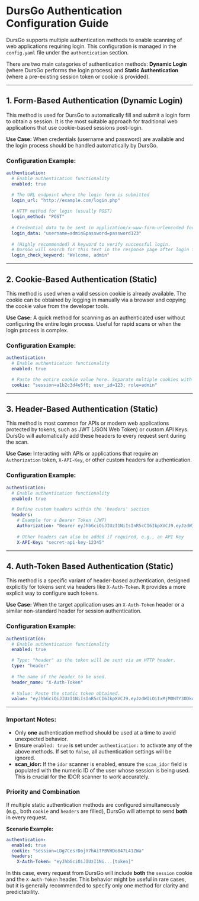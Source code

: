 # DursGo Authentication Configuration Guide

DursGo supports multiple authentication methods to enable scanning of web applications requiring login. This configuration is managed in the `config.yaml` file under the `authentication` section.

There are two main categories of authentication methods: **Dynamic Login** (where DursGo performs the login process) and **Static Authentication** (where a pre-existing session token or cookie is provided).

---

## 1. Form-Based Authentication (Dynamic Login)

This method is used for DursGo to automatically fill and submit a login form to obtain a session. It is the most suitable approach for traditional web applications that use cookie-based sessions post-login.

**Use Case:** When credentials (username and password) are available and the login process should be handled automatically by DursGo.

### Configuration Example:
```yaml
authentication:
  # Enable authentication functionality
  enabled: true

  # The URL endpoint where the login form is submitted
  login_url: "http://example.com/login.php"
  
  # HTTP method for login (usually POST)
  login_method: "POST"
  
  # Credential data to be sent in application/x-www-form-urlencoded format
  login_data: "username=admin&password=password123"
  
  # (Highly recommended) A keyword to verify successful login.
  # DursGo will search for this text in the response page after login for confirmation.
  login_check_keyword: "Welcome, admin"
```

---

## 2. Cookie-Based Authentication (Static)

This method is used when a valid session cookie is already available. The cookie can be obtained by logging in manually via a browser and copying the cookie value from the developer tools.

**Use Case:** A quick method for scanning as an authenticated user without configuring the entire login process. Useful for rapid scans or when the login process is complex.

### Configuration Example:
```yaml
authentication:
  # Enable authentication functionality
  enabled: true

  # Paste the entire cookie value here. Separate multiple cookies with a semicolon.
  cookie: "session=a1b2c3d4e5f6; user_id=123; role=admin"
```

---

## 3. Header-Based Authentication (Static)

This method is most common for APIs or modern web applications protected by tokens, such as JWT (JSON Web Token) or custom API Keys. DursGo will automatically add these headers to every request sent during the scan.

**Use Case:** Interacting with APIs or applications that require an `Authorization` token, `X-API-Key`, or other custom headers for authentication.

### Configuration Example:
```yaml
authentication:
  # Enable authentication functionality
  enabled: true

  # Define custom headers within the 'headers' section
  headers:
    # Example for a Bearer Token (JWT)
    Authorization: "Bearer eyJhbGciOiJIUzI1NiIsInR5cCI6IkpXVCJ9.eyJzdWIiOiIxMjM0IiwibmFtZSI6IkpvaG4gRG9lIiwiaWF0IjoxNTE2MjM5MDIyfQ.SflKxwRJSMeKKF2QT4fwpMeJf36POk6yJV_adQssw5c"
    
    # Other headers can also be added if required, e.g., an API Key
    X-API-Key: "secret-api-key-12345"
```

---

## 4. Auth-Token Based Authentication (Static)

This method is a specific variant of header-based authentication, designed explicitly for tokens sent via headers like `X-Auth-Token`. It provides a more explicit way to configure such tokens.

**Use Case:** When the target application uses an `X-Auth-Token` header or a similar non-standard header for session authentication.

### Configuration Example:
```yaml
authentication:
  # Enable authentication functionality
  enabled: true

  # Type: "header" as the token will be sent via an HTTP header.
  type: "header"
  
  # The name of the header to be used.
  header_name: "X-Auth-Token"
  
  # Value: Paste the static token obtained.
  value: "eyJhbGciOiJIUzI1NiIsInR5cCI6IkpXVCJ9.eyJzdWIiOiIxMjM0NTY3ODkwIiwibmFtZSI6ImR1cnNnbyIsInVzZXJfaWQiOjk5LCJpYXQiOjE1MTYyMzkwMjJ9.D-a2iYv03DEbOFpS42d_F5M9h3GZ_s5k7xo5G2jF8_8"
```

---

### Important Notes:
- Only **one** authentication method should be used at a time to avoid unexpected behavior.
- Ensure `enabled: true` is set under `authentication:` to activate any of the above methods. If set to `false`, all authentication settings will be ignored.
- **scan_idor:** If the `idor` scanner is enabled, ensure the `scan_idor` field is populated with the numeric ID of the user whose session is being used. This is crucial for the IDOR scanner to work accurately.

### Priority and Combination
If multiple static authentication methods are configured simultaneously (e.g., both `cookie` and `headers` are filled), DursGo will attempt to send **both** in every request.

**Scenario Example:**
```yaml
authentication:
  enabled: true
  cookie: "session=LDg7CesrDojY7hAiTPBVHDo847L41ZWa"
  headers:
    X-Auth-Token: "eyJhbGciOiJIUzI1Ni...[token]"
```
In this case, every request from DursGo will include **both** the `session` cookie and the `X-Auth-Token` header. This behavior might be useful in rare cases, but it is generally recommended to specify only one method for clarity and predictability.
